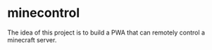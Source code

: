 # minecontrol

The idea of this project is to build a PWA that can remotely control a minecraft server.
